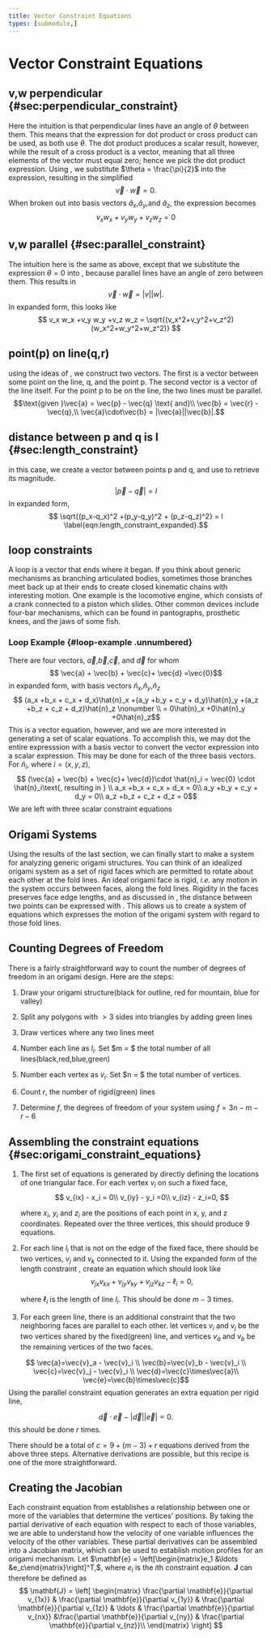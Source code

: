 ```yaml
---
title: Vector Constraint Equations
types: [submodule,] 
---
```


# Vector Constraint Equations

## v,w perpendicular {#sec:perpendicular_constraint}

Here the intuition is that perpendicular lines have an angle of $\theta$ between them. This means that the expression for dot product or cross product can be used, as both use $\theta$. The dot product produces a scalar result, however, while the result of a cross product is a vector, meaning that all three elements of the vector must equal zero; hence we pick the dot product expression. Using , we substitute $\theta = \frac{\pi}{2}$ into the expression, resulting in the simplified $$
\vec{v}\cdot\vec{w}=0.$$ When broken out into basis vectors $\hat{a}_x$,$\hat{a}_y$,and $\hat{a}_z$, the expression becomes $$
v_x w_x +v_y w_y +v_z w_z = 0$$

## v,w parallel {#sec:parallel_constraint}

The intuition here is the same as above, except that we substitute the expression $\theta = 0$ into , because parallel lines have an angle of zero between them. This results in $$
\vec{v}\cdot\vec{w}=|v||w|.$$ In expanded form, this looks like $$
v_x w_x +v_y w_y +v_z w_z = \sqrt{(v_x^2+v_y^2+v_z^2)(w_x^2+w_y^2+w_z^2)}
$$

## point(p) on line(q,r)

using the ideas of , we construct two vectors. The first is a vector between some point on the line, q, and the point p. The second vector is a vector of the line itself. For the point p to be on the line, the two lines must be parallel. 
$$\text{given }\vec{a} = \vec{p} - \vec{q} \text{ and}\\
\vec{b} = \vec{r} - \vec{q},\\
\vec{a}\cdot\vec{b} = |\vec{a}||\vec{b}|.$$

## distance between p and q is l {#sec:length_constraint}

in this case, we create a vector between points p and q, and use to retrieve its magnitude. $$
|\vec{p} - \vec{q}| = l \label{eqn:length_constraint}$$ In expanded form, $$
\sqrt{(p_x-q_x)^2 +(p_y-q_y)^2 + (p_z-q_z)^2} = l \label{eqn:length_constraint_expanded}.$$

## loop constraints

A loop is a vector that ends where it began. If you think about generic mechanisms as branching articulated bodies, sometimes those branches meet back up at their ends to create closed kinematic chains with interesting motion. One example is the locomotive engine, which consists of a crank connected to a piston which slides. Other common devices include four-bar mechanisms, which can be found in pantographs, prosthetic knees, and the jaws of some fish.

### Loop Example {#loop-example .unnumbered}

There are four vectors, $\vec{a}$,$\vec{b}$,$\vec{c}$, and $\vec{d}$ for whom $$
\vec{a} + \vec{b} + \vec{c}+ \vec{d} =\vec{0}$$ in expanded form, with basis vectors $\hat{n}_x$,$\hat{n}_y$,$\hat{n}_z$ $$
(a_x +b_x + c_x + d_x)\hat{n}_x
+(a_y +b_y + c_y + d_y)\hat{n}_y
+(a_z +b_z + c_z + d_z)\hat{n}_z  \nonumber \\
= 0\hat{n}_x +0\hat{n}_y +0\hat{n}_z$$ This is a vector equation, however, and we are more interested in generating a set of scalar equations. To accomplish this, we may dot the entire expresssion with a basis vector to convert the vector expression into a scalar expression. This may be done for each of the three basis vectors. For $\hat{n}_i$, where $i=(x,y,z)$, $$
(\vec{a} + \vec{b} + \vec{c}+ \vec{d})\cdot \hat{n}_i = \vec{0} \cdot \hat{n}_i\text{, resulting in } \\
a_x +b_x + c_x + d_x = 0\\
a_y +b_y + c_y + d_y = 0\\
a_z +b_z + c_z + d_z = 0$$ We are left with three scalar constraint equations

## Origami Systems

Using the results of the last section, we can finally start to make a system for analyzing generic origami structures. You can think of an idealized origami system as a set of rigid faces which are permitted to rotate about each other at the fold lines. An ideal origami face is rigid, *i.e.* any motion in the system occurs between faces, along the fold lines. Rigidity in the faces preserves face edge lengths, and as discussed in , the distance between two points can be expressed with . This allows us to create a system of equations which expresses the motion of the origami system with regard to those fold lines.

## Counting Degrees of Freedom

There is a fairly straightforward way to count the number of degrees of freedom in an origami design. Here are the steps:

1.  Draw your origami structure(black for outline, red for mountain, blue for valley)

2.  Split any polygons with $>3$ sides into triangles by adding green lines

3.  Draw vertices where any two lines meet

4.  Number each line as $l_i$. Set \$m = \$ the total number of all lines(black,red,blue,green)

5.  Number each vertex as $v_i$. Set \$n = \$ the total number of vertices.

6.  Count $r$, the number of rigid(green) lines

7.  Determine $f$, the degrees of freedom of your system using $f = 3n-m-r-6$

## Assembling the constraint equations {#sec:origami_constraint_equations}

1.  The first set of equations is generated by directly defining the locations of one triangular face. For each vertex $v_i$ on such a fixed face, $$
    v_{ix} - x_i  = 0\\
    v_{iy} - y_i =0\\
    v_{iz} - z_i=0,
    $$

    where $x_i$, $y_i$ and $z_i$ are the positions of each point in x, y, and z coordinates. Repeated over the three vertices, this should produce 9 equations.

2.  For each line $l_i$ that is not on the edge of the fixed face, there should be two vertices, $v_j$ and $v_k$ connected to it. Using the expanded form of the length constraint , create an equation which should look like $$
    v_{jx}v_{kx}+v_{jy}v_{ky}+v_{jz}v_{kz} - \ell_i=0,
    $$

    where $\ell_i$ is the length of line $l_i$. This should be done $m-3$ times.

3.  For each green line, there is an additional constraint that the two neighboring faces are parallel to each other. let vertices $v_i$ and $v_j$ be the two vertices shared by the fixed(green) line, and vertices $v_a$ and $v_b$ be the remaining vertices of the two faces.

$$
    \vec{a}=\vec{v}_a - \vec{v}_i \\
    \vec{b}=\vec{v}_b - \vec{v}_i \\
    \vec{c}=\vec{v}_j - \vec{v}_i \\
    \vec{d}=\vec{c}\times\vec{a}\\
    \vec{e}=\vec{b}\times\vec{c}$$ Using the parallel constraint equation generates an extra equation per rigid line,

$$
    \vec{d} \cdot \vec{e} - |\vec{d}||\vec{e}| = 0.$$ this should be done $r$ times.

There should be a total of $c=9+(m-3)+r$ equations derived from the above three steps. Alternative derivations are possible, but this recipe is one of the more straightforward.

## Creating the Jacobian

Each constraint equation from establishes a relationship between one or more of the variables that determine the vertices' positions. By taking the partial derivative of each equation with respect to each of those variables, we are able to understand how the velocity of one variable influences the velocity of the other variables. These partial derivatives can be assembled into a Jacobian matrix, which can be used to establish motion profiles for an origami mechanism. Let $\mathbf{e} = \left[\begin{matrix}e_1 &\ldots &e_c\end{matrix}\right]^T,$, where $e_i$ is the $i$th constraint equation. $\mathbf{J}$ can therefore be defined as $$
\mathbf{J} = \left[
\begin{matrix}
\frac{\partial \mathbf{e}}{\partial v_{1x}} & \frac{\partial \mathbf{e}}{\partial v_{1y}} & \frac{\partial \mathbf{e}}{\partial v_{1z}} & \ldots & \frac{\partial \mathbf{e}}{\partial v_{nx}} &\frac{\partial \mathbf{e}}{\partial v_{ny}} & \frac{\partial \mathbf{e}}{\partial v_{nz}}\\
\end{matrix}
\right]
$$
